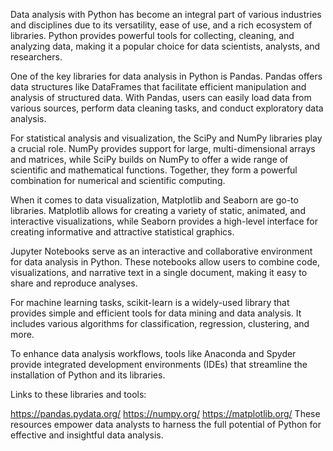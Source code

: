 Data analysis with Python has become an integral part of various industries and disciplines due to its versatility, ease of use, and a rich ecosystem of libraries. Python provides powerful tools for collecting, cleaning, and analyzing data, making it a popular choice for data scientists, analysts, and researchers.

One of the key libraries for data analysis in Python is Pandas. Pandas offers data structures like DataFrames that facilitate efficient manipulation and analysis of structured data. With Pandas, users can easily load data from various sources, perform data cleaning tasks, and conduct exploratory data analysis.

For statistical analysis and visualization, the SciPy and NumPy libraries play a crucial role. NumPy provides support for large, multi-dimensional arrays and matrices, while SciPy builds on NumPy to offer a wide range of scientific and mathematical functions. Together, they form a powerful combination for numerical and scientific computing.

When it comes to data visualization, Matplotlib and Seaborn are go-to libraries. Matplotlib allows for creating a variety of static, animated, and interactive visualizations, while Seaborn provides a high-level interface for creating informative and attractive statistical graphics.

Jupyter Notebooks serve as an interactive and collaborative environment for data analysis in Python. These notebooks allow users to combine code, visualizations, and narrative text in a single document, making it easy to share and reproduce analyses.

For machine learning tasks, scikit-learn is a widely-used library that provides simple and efficient tools for data mining and data analysis. It includes various algorithms for classification, regression, clustering, and more.

To enhance data analysis workflows, tools like Anaconda and Spyder provide integrated development environments (IDEs) that streamline the installation of Python and its libraries.

Links to these libraries and tools:

https://pandas.pydata.org/
https://numpy.org/
https://matplotlib.org/
These resources empower data analysts to harness the full potential of Python for effective and insightful data analysis.
